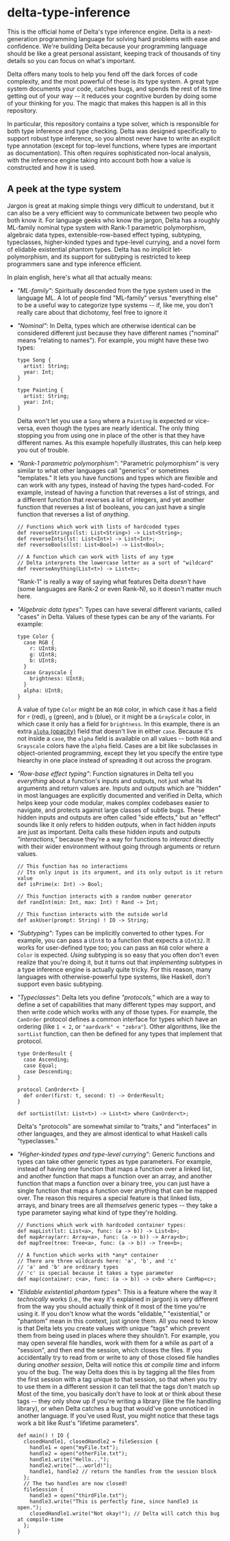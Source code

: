 # delta-type-inference

This is the official home of Delta's type inference engine.  Delta is a next-generation programming language for solving hard problems with ease and confidence.  We're building Delta because your programming language should be like a great personal assistant, keeping track of thousands of tiny details so you can focus on what's important.

Delta offers many tools to help you fend off the dark forces of code complexity, and the most powerful of these is its type system.  A great type system documents your code, catches bugs, and spends the rest of its time getting out of your way -- it reduces your cognitive burden by doing some of your thinking for you.  The magic that makes this happen is all in this repository.

In particular, this repository contains a type solver, which is responsible for both type inference and type checking.  Delta was designed specifically to support robust type inference, so you almost never have to write an explicit type annotation (except for top-level functions, where types are important as documentation).  This often requires sophisticated non-local analysis, with the inference engine taking into account both how a value is constructed and how it is used.

## A peek at the type system

Jargon is great at making simple things very difficult to understand, but it can also be a very efficient way to communicate between two people who both know it.  For language geeks who know the jargon, Delta has a roughly ML-family nominal type system with Rank-1 parametric polymorphism, algebraic data types, extensible-row-based effect typing, subtyping, typeclasses, higher-kinded types and type-level currying, and a novel form of elidable existential phantom types.  Delta has no implicit let-polymorphism, and its support for subtyping is restricted to keep programmers sane and type inference efficient.

In plain english, here's what all that actually means:

- *"ML-family"*: Spiritually descended from the type system used in the language ML.  A lot of people find "ML-family" versus "everything else" to be a useful way to categorize type systems -- if, like me, you don't really care about that dichotomy, feel free to ignore it

- *"Nominal"*: In Delta, types which are otherwise identical can be considered different just because they have different names ("nominal" means "relating to names").  For example, you might have these two types:

  ```delta
  type Song {
    artist: String;
    year: Int;
  }

  type Painting {
    artist: String;
    year: Int;
  }
  ```

  Delta won't let you use a `Song` where a `Painting` is expected or vice-versa, even though the types are nearly identical. The only thing stopping you from using one in place of the other is that they have different names.  As this example hopefully illustrates, this can help keep you out of trouble.
  
- *"Rank-1 parametric polymorphism"*:  "Parametric polymorphism" is very similar to what other languages call "generics" or sometimes "templates."  It lets you have functions and types which are flexible and can work with any types, instead of having the types hard-coded.  For example, instead of having a function that reverses a list of strings, and a different function that reverses a list of integers, and yet another function that reverses a list of booleans, you can just have a single function that reverses a list of _anything_.

  ```delta
  // Functions which work with lists of hardcoded types
  def reverseStrings(lst: List<String>) -> List<String>;
  def reverseInts(lst: List<Int>) -> List<Int>;
  def reverseBools(lst: List<Bool>) -> List<Bool>;
  
  // A function which can work with lists of any type
  // Delta interprets the lowercase letter as a sort of "wildcard"
  def reverseAnything(List<t>) -> List<t>;
  ```
  
  "Rank-1" is really a way of saying what features Delta *doesn't* have (some languages are Rank-2 or even Rank-N), so it doesn't matter much here.

- *"Algebraic data types"*: Types can have several different variants, called "cases" in Delta.  Values of these types can be any of the variants.  For example:

  ```delta
  type Color {
    case RGB {
      r: UInt8;
      g: UInt8;
      b: UInt8;
    }
    case Grayscale {
      brightness: UInt8;
    }
    alpha: UInt8;
  }
  ```
  
  A value of type `Color` might be an `RGB` color, in which case it has a field for `r` (red), `g` (green), and `b` (blue), or it might be a `GrayScale` color, in which case it only has a field for `brightness`.  In this example, there is an extra [`alpha` (opacity)](https://en.wikipedia.org/wiki/Alpha_compositing) field that doesn't live in either `case`.  Because it's not inside a `case`, the `alpha` field is available on all values -- both `RGB` and `Grayscale` colors have the `alpha` field.  Cases are a bit like subclasses in object-oriented programming, except they let you specify the entire type hiearchy in one place instead of spreading it out across the program.

- *"Row-base effect typing"*: Function signatures in Delta tell you *everything* about a function's inputs and outputs, not just what its arguments and return values are.  Inputs and outputs which are "hidden" in most languages are explicitly documented and verified in Delta, which helps keep your code modular, makes complex codebases easier to navigate, and protects against large classes of subtle bugs.  These hidden inputs and outputs are often called "side effects," but an "effect" sounds like it only refers to hidden *outputs*, when in fact hidden *inputs* are just as important.  Delta calls these hidden inputs and outputs *"interactions,"* because they're a way for functions to *interact* directly with their wider environment without going through arguments or return values.

  ```delta
  // This function has no interactions
  // Its only input is its argument, and its only output is it return value
  def isPrime(x: Int) -> Bool;
  
  // This function interacts with a random number generator
  def randInt(min: Int, max: Int) ! Rand -> Int;
  
  // This function interacts with the outside world
  def askUser(prompt: String) ! IO -> String;
  ```

- *"Subtyping"*: Types can be implicitly converted to other types.  For example, you can pass a `UInt8` to a function that expects a `UInt32`.  It works for user-defined type too; you can pass an `RGB` color where a `Color` is expected.  *Using* subtyping is so easy that you often don't even realize that you're doing it, but it turns out that *implementing* subtypes in a type inference engine is actually quite tricky.  For this reason, many languages with otherwise-powerful type systems, like Haskell, don't support even basic subtyping.

- *"Typeclasses"*: Delta lets you define *"protocols,"* which are a way to define a set of capabilities that many different types may support, and then write code which works with any of those types.  For example, the `CanOrder` protocol defines a common interface for types which have an ordering (like `1 < 2`, or `"aardvark" < "zebra"`).  Other algorithms, like the `sortList` function, can then be defined for any types that implement that protocol.

  ```delta
  type OrderResult {
    case Ascending;
    case Equal;
    case Descending;
  }
  
  protocol CanOrder<t> {
    def order(first: t, second: t) -> OrderResult;
  }
  
  def sortList(lst: List<t>) -> List<t> where CanOrder<t>;
  ```
  
  Delta's "protocols" are somewhat similar to "traits," and "interfaces" in other languages, and they are almost identical to what Haskell calls "typeclasses."

- *"Higher-kinded types and type-level currying"*: Generic functions and types can take other generic types as type parameters.  For example, instead of having one function that maps a function over a linked list, and another function that maps a function over an array, and another function that maps a function over a binary tree, you can just have a single function that maps a function over anything that can be mapped over.  The reason this requires a special feature is that linked lists, arrays, and binary trees are all *themselves* generic types -- they take a type parameter saying what kind of type they're holding.

  ```delta
  // Functions which work with hardcoded container types:
  def mapList(lst: List<a>, func: (a -> b)) -> List<b>;
  def mapArray(arr: Array<a>, func: (a -> b)) -> Array<b>;
  def mapTree(tree: Tree<a>, func: (a -> b)) -> Tree<b>;
  
  // A function which works with *any* container
  // There are three wildcards here: 'a', 'b', and 'c'
  // 'a' and 'b' are ordinary types
  // 'c' is special because it takes a type parameter
  def map(container: c<a>, func: (a -> b)) -> c<b> where CanMap<c>;
  ```

- *"Elidable existential phantom types"*: This is a feature where the way it *technically* works (i.e., the way it's explained in jargon) is very different from the way you should actually think of it most of the time you're using it.  If you don't know what the words "elidable," "existential," or "phantom" mean in this context, just ignore them.  All you need to know is that Delta lets you create values with unique "tags" which prevent them from being used in places where they shouldn't.  For example, you may open several file handles, work with them for a while as part of a "session", and then end the session, which closes the files.  If you accidentally try to read from or write to any of those closed file handles during *another session*, Delta will notice this *at compile time* and inform you of the bug.  The way Delta does this is by tagging all the files from the first session with a tag unique to that session, so that when you try to use them in a different session it can tell that the tags don't match up  Most of the time, you basically don't have to look at or think about these tags -- they only show up if you're writing a library (like the file handling library), or when Delta catches a bug that would've gone unnoticed in another language.  If you've used Rust, you might notice that these tags work a bit like Rust's "lifetime parameters".

  ```delta
  def main() ! IO {
    closedHandle1, closedHandle2 = fileSession {
      handle1 = open("myFile.txt");
      handle2 = open("otherFile.txt");
      handle1.write("Hello...");
      handle2.write("...world!");
      handle1, handle2 // return the handles from the session block
    };
    // The two handles are now closed!
    fileSession {
      handle3 = open("thirdFile.txt");
      handle3.write("This is perfectly fine, since handle3 is open.");
      closedHandle1.write("Not okay!"); // Delta will catch this bug at compile-time
    };
  }
  ```
